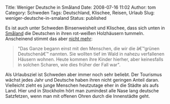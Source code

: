 Title: Weniger Deutsche in Småland
Date: 2008-07-16 11:02
Author: tom
Category: Schweden
Tags: Deutschland, Klischee, Reisen, Urlaub
Slug: weniger-deutsche-in-smaland
Status: published

Es ist auch unter Schweden Binsenweisheit und Klischee, dass sich unten
in [Småland](http://de.wikipedia.org/wiki/Sm%C3%A5land) die Deutschen in
ihren rot-weißen Holzhäusern tummeln. Anscheinend stimmt das aber [nicht
mehr](http://www.sr.se/cgi-bin/international/nyhetssidor/artikel.asp?nyheter=1&programid=2108&Artikel=2194382):

> "Das Ganze begann einst mit den Menschen, die wir die â€™grünen
> Deutschenâ€™ nannten. Sie wollten tief im Wald in nahezu verfallenen
> Häusern wohnen. Heute kommen ihre Kinder hierher, aber keinesfalls in
> solchen Scharen, wie dies früher der Fall war".

Als Urlaubsziel ist Schweden aber immer noch sehr beliebt. Der Tourismus
wächst jedes Jahr und Deutsche haben ihren nicht geringen Anteil daran.
Vielleicht zieht es junge Menschen heutzutage eher in die Städte als
aufs Land. Hier und in Stockholm hört man zumindest alle Nase lang
deutsche Satzfetzen, wenn man mit offenen Ohren durch die Innenstädte
geht.

